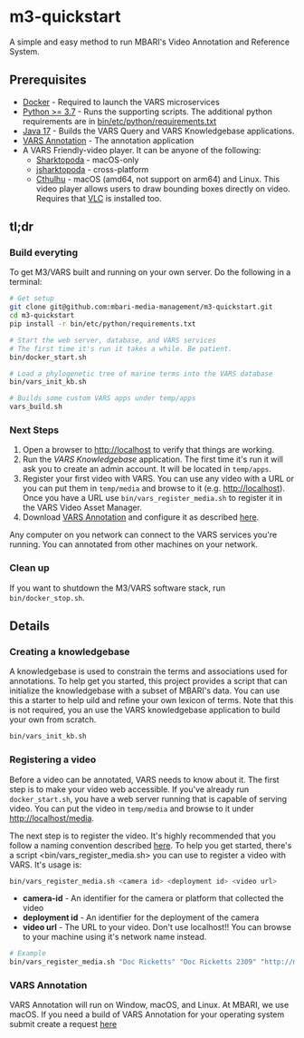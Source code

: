 # m3-quickstart

A simple and easy method to run MBARI's Video Annotation and Reference System.

## Prerequisites

- [Docker](https://www.docker.com) - Required to launch the VARS microservices
- [Python >= 3.7](https://www.python.org) - Runs the supporting scripts. The additional python requirements are in [bin/etc/python/requirements.txt](requirements.txt)
- [Java 17](https://jdk.java.net/17/) - Builds the VARS Query and VARS Knowledgebase applications.
- [VARS Annotation](https://github.com/mbari-media-management/vars-annotation/releases) - The annotation application
- A VARS Friendly-video player. It can be anyone of the following:
  - [Sharktopoda](https://github.com/mbari-media-management/Sharktopoda/releases) - macOS-only
  - [jsharktopoda](https://github.com/mbari-media-management/jsharktopoda/releases) - cross-platform
  - [Cthulhu](https://github.com/mbari-media-management/cthulhu/releases/tag/1.0.0) - macOS (amd64, not support on arm64) and Linux. This video player allows users to draw bounding boxes directly on video. Requires that [VLC](https://www.videolan.org) is installed too.

## tl;dr

### Build everyting

To get M3/VARS built and running on your own server. Do the following in a terminal:

```bash
# Get setup
git clone git@github.com:mbari-media-management/m3-quickstart.git
cd m3-quickstart
pip install -r bin/etc/python/requirements.txt

# Start the web server, database, and VARS services
# The first time it's run it takes a while. Be patient.
bin/docker_start.sh

# Load a phylogenetic tree of marine terms into the VARS database
bin/vars_init_kb.sh

# Builds some custom VARS apps under temp/apps
vars_build.sh
```

### Next Steps

1. Open a browser to <http://localhost> to verify that things are working.
2. Run the _VARS Knowledgebase_ application. The first time it's run it will ask you to create an admin account. It will be located in `temp/apps`.
3. Register your first video with VARS. You can use any video with a URL or you can put them in `temp/media` and browse to it (e.g. <http://localhost>). Once you have a URL use `bin/vars_register_media.sh` to register it in the VARS Video Asset Manager.
4. Download [VARS Annotation](https://github.com/mbari-media-management/vars-annotation/releases) and configure it as described [here](https://docs.mbari.org/vars-annotation/setup/). 

Any computer on you network can connect to the VARS services you're running. You can annotated from other machines on your network.

### Clean up

If you want to shutdown the M3/VARS software stack, run `bin/docker_stop.sh`.

## Details


### Creating a knowledgebase

A knowledgebase is used to constrain the terms and associations used for annotations. To help get you started, this project provides a script that can initialize the knowledgebase with a subset of MBARI's data. You can use this a starter to help uild and refine your own lexicon of terms. Note that this is not required, you an use the VARS knowledgebase application to build your own from scratch.

```bash
bin/vars_init_kb.sh
```

### Registering a video

Before a video can be annotated, VARS needs to know about it. The first step is to make your video web accessible. If you've already run `docker_start.sh`, you have a web server running that is capable of serving video. You can put the video in `temp/media` and browse to it under <http://localhost/media>.

The next step is to register the video. It's highly recommended that you follow a naming convention described [here](https://github.com/underwatervideo/UnderwaterVideoWorkingGroup/blob/master/Meetings/2016_Workshop/Documents/FINAL-2016VideoWorkshopReport.pdf). To help you get started, there's a script <bin/vars_register_media.sh> you can use to register a video with VARS. It's usage is:

```bash
bin/vars_register_media.sh <camera id> <deployment id> <video url>
```

- __camera-id__ - An identifier for the camera or platform that collected the video
- __deployment id__ - An identifier for the deployment of the camera
- __video url__ - The URL to your video. Don't use localhost!! You can browse to your machine using it's network name instead.

```bash
# Example
bin/vars_register_media.sh "Doc Ricketts" "Doc Ricketts 2309" "http://m3.shore.mbari.org/videos/master/2021/11/2309/D2309_20211109T132100.3Z_prores.mov"
```

### VARS Annotation

VARS Annotation will run on Window, macOS, and Linux. At MBARI, we use macOS. If you need a build of VARS Annotation for your operating system submit create a request [here](https://github.com/mbari-media-management/vars-annotation/issues)
